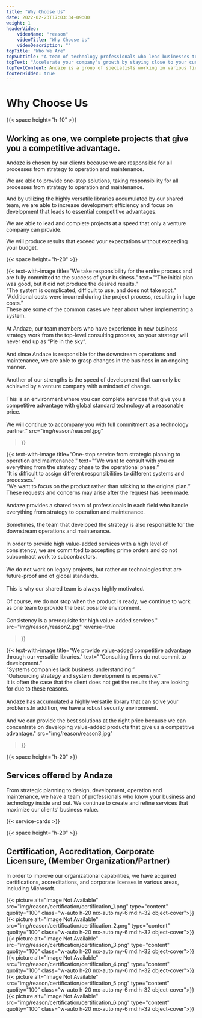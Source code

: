 ```yaml
---
title: "Why Choose Us"
date: 2022-02-23T17:03:34+09:00
weight: 1
headerVideo: 
    videoName: "reason"
    videoTitle: "Why Choose Us"
    videoDescription: ""
topTitle: "Who We Are"
topSubtitle: "A team of technology professionals who lead businesses to success"
topText: "Accelerate your company's growth by staying close to your customers"
topTextContent: Andaze is a group of specialists working in various fields. Our team of business-savvy technology professionals catches the changes in your business and proposes successful strategies that are not just a "Pie in the sky". Then, we start system development efficiently, using superior technology of global standards. We provide solutions that lead your business to success at a reasonable price using the "Andaze Method," in which every member functions as a player.
footerHidden: true
---
```


# Why Choose Us

{{< space height="h-10" >}}

## Working as one, we complete projects that give you a competitive advantage.

Andaze is chosen by our clients because we are responsible for all processes from strategy to operation and maintenance.  

We are able to provide one-stop solutions, taking responsibility for all processes from strategy to operation and maintenance.  

And by utilizing the highly versatile libraries accumulated by our shared team, we are able to increase development efficiency and focus on development that leads to essential competitive advantages.  

We are able to lead and complete projects at a speed that only a venture company can provide.  

We will produce results that exceed your expectations without exceeding your budget.  

{{< space height="h-20" >}}

{{< text-with-image 
    title="We take responsibility for the entire process and are fully committed to the success of your business."
    text="“The initial plan was good, but it did not produce the desired results.”<br>“The system is complicated, difficult to use, and does not take root.”<br>“Additional costs were incurred during the project process, resulting in huge costs.”<br>These are some of the common cases we hear about when implementing a system.<br><br>At Andaze, our team members who have experience in new business strategy work from the top-level consulting process, so your strategy will never end up as “Pie in the sky”.<br><br>And since Andaze is responsible for the downstream operations and maintenance, we are able to grasp changes in the business in an ongoing manner.<br><br>Another of our strengths is the speed of development that can only be achieved by a venture company with a mindset of change.<br><br>This is an environment where you can complete services that give you a competitive advantage with global standard technology at a reasonable price.<br><br>We will continue to accompany you with full commitment as a technology partner."
    src="img/reason/reason1.jpg"
>}}

{{< text-with-image 
    title="One-stop service from strategic planning to operation and maintenance."
    text="“We want to consult with you on everything from the strategy phase to the operational phase.”<br>“It is difficult to assign different responsibilities to different systems and processes.”<br>“We want to focus on the product rather than sticking to the original plan.”<br>These requests and concerns may arise after the request has been made.<br><br>Andaze provides a shared team of professionals in each field who handle everything from strategy to operation and maintenance.<br><br>Sometimes, the team that developed the strategy is also responsible for the downstream operations and maintenance.<br><br>In order to provide high value-added services with a high level of consistency, we are committed to accepting prime orders and do not subcontract work to subcontractors.<br><br>We do not work on legacy projects, but rather on technologies that are future-proof and of global standards.<br><br>This is why our shared team is always highly motivated.<br><br>Of course, we do not stop when the product is ready, we continue to work as one team to provide the best possible environment.<br><br>Consistency is a prerequisite for high value-added services."
    src="img/reason/reason2.jpg"
    reverse=true
>}}

{{< text-with-image 
    title="We provide value-added competitive advantage through our versatile libraries."
    text="“Consulting firms do not commit to development.”<br>“Systems companies lack business understanding.”<br>“Outsourcing strategy and system development is expensive.”<br>It is often the case that the client does not get the results they are looking for due to these reasons.<br><br>Andaze has accumulated a highly versatile library that can solve your problems.In addition, we have a robust security environment.<br><br>And we can provide the best solutions at the right price because we can concentrate on developing value-added products that give us a competitive advantage."
    src="img/reason/reason3.jpg"
>}}

{{< space height="h-20" >}}

## Services offered by Andaze

From strategic planning to design, development, operation and maintenance, we have a team of professionals who know your business and technology inside and out. We continue to create and refine services that maximize our clients’ business value.

{{< service-cards >}}

{{< space height="h-20" >}}

## Certification, Accreditation, Corporate Licensure, (Member Organization/Partner)

In order to improve our organizational capabilities, we have acquired certifications, accreditations, and corporate licenses in various areas, including Microsoft.


<div class="grid md:grid-cols-3 sm:grid-cols-2 md:gap-4 mt-10">

<div class="flex flex-col justify-center">
{{< picture alt="Image Not Available" src="img/reason/certification/certification_1.png" type="content" quolity="100" class="w-auto h-20 mx-auto my-6 md:h-32 object-cover">}}
</div>

<div class="flex flex-col justify-center">
{{< picture alt="Image Not Available" src="img/reason/certification/certification_2.png" type="content" quolity="100" class="w-auto h-20 mx-auto my-6 md:h-32 object-cover">}}
</div>

<div class="flex flex-col justify-center">
{{< picture alt="Image Not Available" src="img/reason/certification/certification_3.png" type="content" quolity="100" class="w-auto h-20 mx-auto my-6 md:h-32 object-cover">}}
</div>

<div class="flex flex-col justify-center">
{{< picture alt="Image Not Available" src="img/reason/certification/certification_4.png" type="content" quolity="100" class="w-auto h-20 mx-auto my-6 md:h-32 object-cover">}}
</div>

<div class="flex flex-col justify-center">
{{< picture alt="Image Not Available" src="img/reason/certification/certification_5.png" type="content" quolity="100" class="w-auto h-20 mx-auto my-6 md:h-32 object-cover">}}
</div>

<div class="flex flex-col justify-center">
{{< picture alt="Image Not Available" src="img/reason/certification/certification_6.png" type="content" quolity="100" class="w-auto h-20 mx-auto my-6 md:h-32 object-cover">}}
</div>


</div>